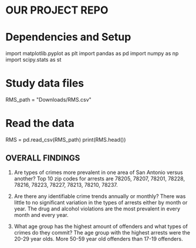# OUR PROJECT REPO
# Dependencies and Setup
import matplotlib.pyplot as plt
import pandas as pd
import numpy as np
import scipy.stats as st
# Study data files
RMS_path = "Downloads/RMS.csv"
# Read the data
RMS = pd.read_csv(RMS_path)
print(RMS.head())

## OVERALL FINDINGS
1. Are types of crimes more prevalent in one area of San Antonio versus another?
  Top 10 zip codes for arrests are 78205, 78207, 78201, 78228, 78216, 78223, 78227, 78213, 78210, 78237.
  
2. Are there any identifiable crime trends annually or monthly? 
  There was little to no significant variation in the types of arrests either by month or year. 
  The drug and alcohol violations are the most prevalent in every month and every year. 
  
3. What age group has the highest amount of offenders and what types of crimes do they commit?
  The age group with the highest arrests were the 20-29 year olds.
  More 50-59 year old offenders than 17-19 offenders.
  
